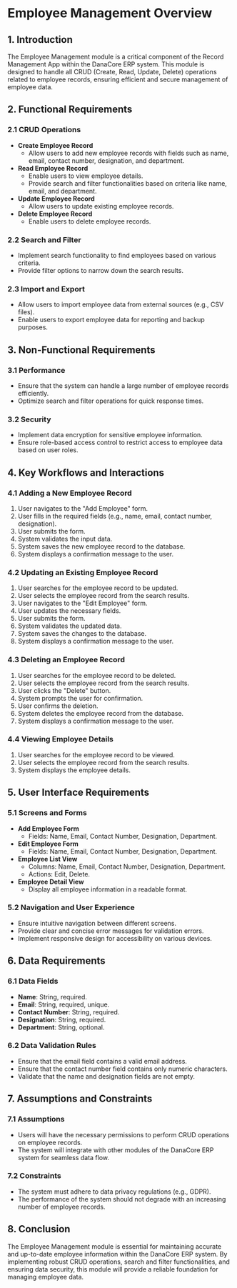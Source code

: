 # Employee Management Overview

## 1. Introduction
The Employee Management module is a critical component of the Record Management App within the DanaCore ERP system. This module is designed to handle all CRUD (Create, Read, Update, Delete) operations related to employee records, ensuring efficient and secure management of employee data.

## 2. Functional Requirements
### 2.1 CRUD Operations
- **Create Employee Record**
  - Allow users to add new employee records with fields such as name, email, contact number, designation, and department.
- **Read Employee Record**
  - Enable users to view employee details.
  - Provide search and filter functionalities based on criteria like name, email, and department.
- **Update Employee Record**
  - Allow users to update existing employee records.
- **Delete Employee Record**
  - Enable users to delete employee records.

### 2.2 Search and Filter
- Implement search functionality to find employees based on various criteria.
- Provide filter options to narrow down the search results.

### 2.3 Import and Export
- Allow users to import employee data from external sources (e.g., CSV files).
- Enable users to export employee data for reporting and backup purposes.

## 3. Non-Functional Requirements
### 3.1 Performance
- Ensure that the system can handle a large number of employee records efficiently.
- Optimize search and filter operations for quick response times.

### 3.2 Security
- Implement data encryption for sensitive employee information.
- Ensure role-based access control to restrict access to employee data based on user roles.

## 4. Key Workflows and Interactions
### 4.1 Adding a New Employee Record
1. User navigates to the "Add Employee" form.
2. User fills in the required fields (e.g., name, email, contact number, designation).
3. User submits the form.
4. System validates the input data.
5. System saves the new employee record to the database.
6. System displays a confirmation message to the user.

### 4.2 Updating an Existing Employee Record
1. User searches for the employee record to be updated.
2. User selects the employee record from the search results.
3. User navigates to the "Edit Employee" form.
4. User updates the necessary fields.
5. User submits the form.
6. System validates the updated data.
7. System saves the changes to the database.
8. System displays a confirmation message to the user.

### 4.3 Deleting an Employee Record
1. User searches for the employee record to be deleted.
2. User selects the employee record from the search results.
3. User clicks the "Delete" button.
4. System prompts the user for confirmation.
5. User confirms the deletion.
6. System deletes the employee record from the database.
7. System displays a confirmation message to the user.

### 4.4 Viewing Employee Details
1. User searches for the employee record to be viewed.
2. User selects the employee record from the search results.
3. System displays the employee details.

## 5. User Interface Requirements
### 5.1 Screens and Forms
- **Add Employee Form**
  - Fields: Name, Email, Contact Number, Designation, Department.
- **Edit Employee Form**
  - Fields: Name, Email, Contact Number, Designation, Department.
- **Employee List View**
  - Columns: Name, Email, Contact Number, Designation, Department.
  - Actions: Edit, Delete.
- **Employee Detail View**
  - Display all employee information in a readable format.

### 5.2 Navigation and User Experience
- Ensure intuitive navigation between different screens.
- Provide clear and concise error messages for validation errors.
- Implement responsive design for accessibility on various devices.

## 6. Data Requirements
### 6.1 Data Fields
- **Name**: String, required.
- **Email**: String, required, unique.
- **Contact Number**: String, required.
- **Designation**: String, required.
- **Department**: String, optional.

### 6.2 Data Validation Rules
- Ensure that the email field contains a valid email address.
- Ensure that the contact number field contains only numeric characters.
- Validate that the name and designation fields are not empty.

## 7. Assumptions and Constraints
### 7.1 Assumptions
- Users will have the necessary permissions to perform CRUD operations on employee records.
- The system will integrate with other modules of the DanaCore ERP system for seamless data flow.

### 7.2 Constraints
- The system must adhere to data privacy regulations (e.g., GDPR).
- The performance of the system should not degrade with an increasing number of employee records.

## 8. Conclusion
The Employee Management module is essential for maintaining accurate and up-to-date employee information within the DanaCore ERP system. By implementing robust CRUD operations, search and filter functionalities, and ensuring data security, this module will provide a reliable foundation for managing employee data.
